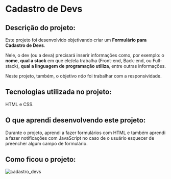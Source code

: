 # Cadastro de Devs

## Descrição do projeto:
Este projeto foi desenvolvido objetivando criar um <b>Formulário para Cadastro de Devs</b>.

Nele, o dev (ou a deva) precisará inserir informações como, por exemplo: o <b>nome</b>, <b>qual a stack</b> em que ele/ela trabalha (Front-end, Back-end, ou Full-stack), <b>qual a linguagem de programação utiliza</b>, entre outras informações. 

Neste projeto, também, o objetivo <i>não</i> foi trabalhar com a responsividade.

## Tecnologias utilizada no projeto:
HTML e CSS.

## O que aprendi desenvolvendo este projeto:
Durante o projeto, aprendi a fazer formulários com HTML e também aprendi a fazer notificações com JavaScript no caso de o usuário esquecer de preencher algum campo de formulário.

## Como ficou o projeto:
![cadastro_devs](https://user-images.githubusercontent.com/83307765/197417441-b040dcb9-c706-4830-81c5-c20ceccd5141.png)
